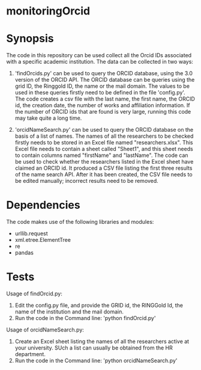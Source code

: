 # monitoringOrcid

# Synopsis

The code in this repository can be used collect all the Orcid IDs associated with a specific academic institution. The data can be collected in two ways:

1. 'findOrcids.py' can be used to query the ORCID database, using the 3.0 version of the ORCID API. The ORCID database can be queries using the grid ID, the Ringgold ID, the name or the mail domain. The values to be used in these queries firstly need to be defined in the file 'config.py'. The code creates a csv file with the last name, the first name, the ORCID id, the creation date, the number of works and affiliation information. If the number of ORCID ids that are found is very large, running this code may take quite a long time.

2. 'orcidNameSearch.py' can be used to query the ORCID database on the basis of a list of names. The names of all the researchers to be checked firstly needs to be stored in an Excel file named "researchers.xlsx". This Excel file needs to contain a sheet called "Sheet1", and this sheet needs to contain columns named "firstName" and "lastName". The code can be used to check whether the researchers listed in the Excel sheet have claimed an ORCID id. It produced a CSV file listing the first three results of the name search API. After it has been created, the CSV file needs to be edited manually; incorrect results need to be removed. 


# Dependencies


The code makes use of the following libraries and modules:
- urllib.request
- xml.etree.ElementTree 
- re
- pandas

# Tests

Usage of findOrcid.py:

1. Edit the config.py file, and provide the GRID id, the RINGGold Id, the name of the institution and the mail domain.
2. Run the code in the Command line: 'python findOrcid.py'

Usage of orcidNameSearch.py:

1. Create an Excel sheet listing the names of all the researchers active at your university. SUch a list can usually be obtained from the HR department. 
2. Run the code in the Command line: 'python orcidNameSearch.py'

